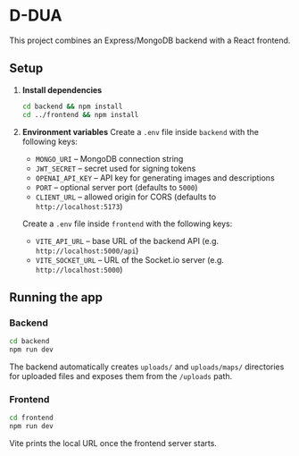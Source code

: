 # D-DUA

This project combines an Express/MongoDB backend with a React frontend.

## Setup

1. **Install dependencies**
   ```bash
   cd backend && npm install
   cd ../frontend && npm install
   ```

2. **Environment variables**
   Create a `.env` file inside `backend` with the following keys:
   - `MONGO_URI` – MongoDB connection string
   - `JWT_SECRET` – secret used for signing tokens
   - `OPENAI_API_KEY` – API key for generating images and descriptions
   - `PORT` – optional server port (defaults to `5000`)
   - `CLIENT_URL` – allowed origin for CORS (defaults to `http://localhost:5173`)

   Create a `.env` file inside `frontend` with the following keys:
   - `VITE_API_URL` – base URL of the backend API (e.g. `http://localhost:5000/api`)
   - `VITE_SOCKET_URL` – URL of the Socket.io server (e.g. `http://localhost:5000`)

## Running the app

### Backend

```bash
cd backend
npm run dev
```

The backend automatically creates `uploads/` and `uploads/maps/` directories for uploaded files and exposes them from the `/uploads` path.

### Frontend

```bash
cd frontend
npm run dev
```

Vite prints the local URL once the frontend server starts.
